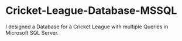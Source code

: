 # Cricket-League-Database-MSSQL
I designed a Database for a Cricket League with multiple Queries in Microsoft SQL Server.
